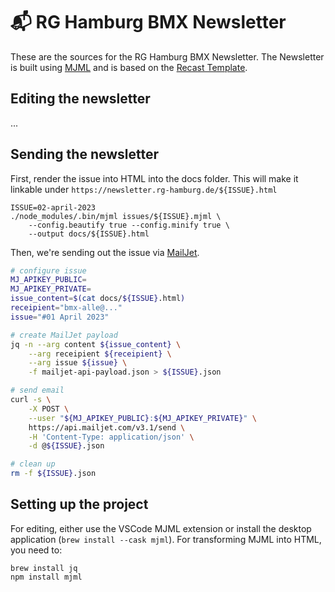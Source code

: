 # 📬 RG Hamburg BMX Newsletter

These are the sources for the RG Hamburg BMX Newsletter. The Newsletter
is built using [MJML](https://documentation.mjml.io/) and is based on the
[Recast Template](https://mjml.io/try-it-live/templates/recast).

## Editing the newsletter

...

## Sending the newsletter

First, render the issue into HTML into the docs folder.
This will make it linkable under `https://newsletter.rg-hamburg.de/${ISSUE}.html`

```
ISSUE=02-april-2023
./node_modules/.bin/mjml issues/${ISSUE}.mjml \
    --config.beautify true --config.minify true \
    --output docs/${ISSUE}.html
```

Then, we're sending out the issue via [MailJet](https://dev.mailjet.com/email/guides/send-api-v31/#send-a-basic-email).

```bash
# configure issue
MJ_APIKEY_PUBLIC=
MJ_APIKEY_PRIVATE=
issue_content=$(cat docs/${ISSUE}.html)
receipient="bmx-alle@..."
issue="#01 April 2023"

# create MailJet payload
jq -n --arg content ${issue_content} \
	--arg receipient ${receipient} \
	--arg issue ${issue} \
	-f mailjet-api-payload.json > ${ISSUE}.json

# send email
curl -s \
	-X POST \
	--user "${MJ_APIKEY_PUBLIC}:${MJ_APIKEY_PRIVATE}" \
	https://api.mailjet.com/v3.1/send \
	-H 'Content-Type: application/json' \
	-d @${ISSUE}.json

# clean up
rm -f ${ISSUE}.json
```


## Setting up the project

For editing, either use the VSCode MJML extension or install
the desktop application (`brew install --cask mjml`). For
transforming MJML into HTML, you need to:

```
brew install jq
npm install mjml
```
